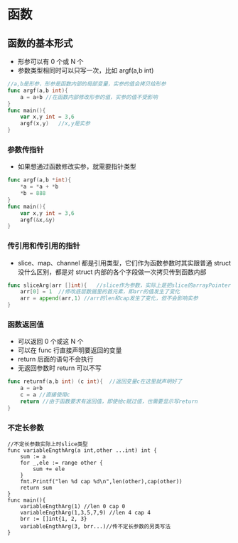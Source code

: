 # 函数

## 函数的基本形式

- 形参可以有 0 个或 N 个
- 参数类型相同时可以只写一次，比如 argf(a,b int)

```go
//a,b是形参，形参是函数内部的局部变量，实参的值会拷贝给形参
func argf(a,b int){
    a = a+b //在函数内部修改形参的值，实参的值不受影响
}
func main(){
    var x,y int = 3,6
    argf(x,y)   //x,y是实参
}
```

### 参数传指针

- 如果想通过函数修改实参，就需要指针类型

```go
func argf(a,b *int){
    *a = *a + *b
    *b = 888
}
func main(){
    var x,y int = 3,6
    argf(&x,&y)
}
```

### 传引用和传引用的指针

- slice、map、channel 都是引用类型，它们作为函数参数时其实跟普通 struct 没什么区别，都是对 struct 内部的各个字段做一次拷贝传到函数内部

```go
func sliceArg(arr []int){   //slice作为参数，实际上是把slice的arrayPointer、len、cap拷贝了一份传进来
    arr[0] = 1  //修改底层数据里的首元素，即arr的值发生了变化
    arr = append(arr,1) //arr的len和cap发生了变化，但不会影响实参
}
```

### 函数返回值

- 可以返回 0 个或这 N 个
- 可以在 func 行直接声明要返回的变量
- return 后面的语句不会执行
- 无返回参数时 return 可以不写

```go
func returnf(a,b int) (c int){  //返回变量c在这里就声明好了
    a = a+b
    c = a //直接使用c
    return //由于函数要求有返回值，即使给c赋过值，也需要显示写return
}
```

### 不定长参数

```go{2}
//不定长参数实际上时slice类型
func variableEngthArg(a int,other ...int) int {
    sum := a
    for _,ele := range other {
        sum += ele
    }
    fmt.Printf("len %d cap %d\n",len(other),cap(other))
    return sum
}
func main(){
    variableEngthArg(1) //len 0 cap 0
    variableEngthArg(1,3,5,7,9) //len 4 cap 4
    brr := []int{1, 2, 3}
	variableEngthArg(3, brr...)//传不定长参数的另类写法
}
```
